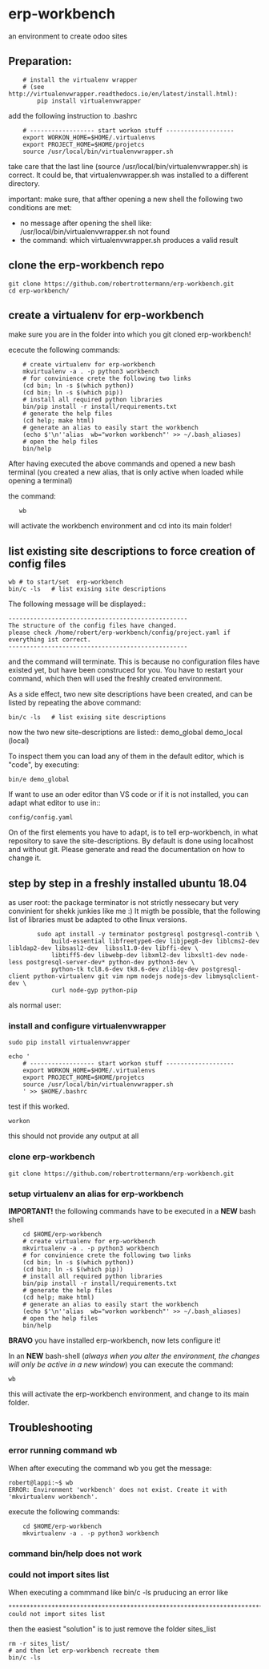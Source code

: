 # erp-workbench
an environment to create odoo sites

Preparation:
------------
```
    # install the virtualenv wrapper 
    # (see http://virtualenvwrapper.readthedocs.io/en/latest/install.html):
        pip install virtualenvwrapper
```

add the following instruction to .bashrc
```
    # ------------------ start workon stuff -------------------
    export WORKON_HOME=$HOME/.virtualenvs
    export PROJECT_HOME=$HOME/projetcs
    source /usr/local/bin/virtualenvwrapper.sh
```
take care that the last line (source /usr/local/bin/virtualenvwrapper.sh) is correct.
It could be, that virtualenvwrapper.sh was installed to a different directory.

important:
make sure, that afther opening a new shell the following two conditions are met:
- no message after opening the shell like:
    /usr/local/bin/virtualenvwrapper.sh not found
- the command:
    which virtualenvwrapper.sh
    produces a valid result

clone the erp-workbench repo
----------------------------
```
git clone https://github.com/robertrottermann/erp-workbench.git
cd erp-workbench/
```

create a virtualenv for erp-workbench
-------------------------------------
make sure you are in the folder into which you git cloned erp-workbench!

ececute the following commands:
```
    # create virtualenv for erp-workbench
    mkvirtualenv -a . -p python3 workbench
    # for convinience crete the following two links
    (cd bin; ln -s $(which python))
    (cd bin; ln -s $(which pip))
    # install all required python libraries
    bin/pip install -r install/requirements.txt
    # generate the help files
    (cd help; make html)
    # generate an alias to easily start the workbench
    (echo $'\n''alias  wb="workon workbench"' >> ~/.bash_aliases)
    # open the help files
    bin/help
```
After having executed the above commands and opened a new bash terminal
(you created a new alias, that is only active when loaded while opening a terminal)

the command:

`   wb`

will activate the workbench environment and cd into its main folder!

list existing site descriptions to force creation of config files
-----------------------------------------------------------------
```
wb # to start/set  erp-workbench
bin/c -ls   # list exising site descriptions
```
The following message will be displayed::

    --------------------------------------------------
    The structure of the config files have changed.
    please check /home/robert/erp-workbench/config/project.yaml if everything ist correct.
    --------------------------------------------------
and the command will terminate.
This is because no configuration files have existed yet, but have
been construced for you.
You have to restart your command, which then  will used the freshly created environment.

As a side effect, two new site descriptions have been created, and can be listed by repeating the above command:
```
bin/c -ls   # list exising site descriptions
```
now the two new site-descriptions are listed::
    demo_global
    demo_local (local)

To inspect them you can load any of them in the default editor, which is "code", by executing:
```
bin/e demo_global
```

If want to use an oder editor than VS code or if it is not installed, you can adapt what editor to use in::
    
    config/config.yaml

On of the first elements you have to adapt, is to tell erp-workbench, in what repository to save the site-descriptions.
By default is done using localhost and without git.
Please generate and read the documentation on how to change it.


## step by step in a freshly installed ubuntu 18.04

as user root:
the package terminator is not strictly nessecary but very convinient for shekk junkies like me :)
It migth be possible, that the following list of libraries must be adapted to othe linux versions.

```
        sudo apt install -y terminator postgresql postgresql-contrib \
            build-essential libfreetype6-dev libjpeg8-dev liblcms2-dev libldap2-dev libsasl2-dev  libssl1.0-dev libffi-dev \
            libtiff5-dev libwebp-dev libxml2-dev libxslt1-dev node-less postgresql-server-dev* python-dev python3-dev \
            python-tk tcl8.6-dev tk8.6-dev zlib1g-dev postgresql-client python-virtualenv git vim npm nodejs nodejs-dev libmysqlclient-dev \
            curl node-gyp python-pip
```

als normal user:
### install and configure virtualenvwrapper

```
sudo pip install virtualenvwrapper
```
```
echo '
    # ------------------ start workon stuff -------------------
    export WORKON_HOME=$HOME/.virtualenvs
    export PROJECT_HOME=$HOME/projetcs
    source /usr/local/bin/virtualenvwrapper.sh
    ' >> $HOME/.bashrc

```
test if this worked. 
```
workon
```
this should not provide any output at all

### clone erp-workbench

```
git clone https://github.com/robertrottermann/erp-workbench.git
```

### setup virtualenv an alias for erp-workbench

**IMPORTANT!** the following commands have to be executed in a **NEW** bash shell

```
    cd $HOME/erp-workbench
    # create virtualenv for erp-workbench
    mkvirtualenv -a . -p python3 workbench
    # for convinience crete the following two links
    (cd bin; ln -s $(which python))
    (cd bin; ln -s $(which pip))
    # install all required python libraries
    bin/pip install -r install/requirements.txt
    # generate the help files
    (cd help; make html)
    # generate an alias to easily start the workbench
    (echo $'\n''alias  wb="workon workbench"' >> ~/.bash_aliases)
    # open the help files
    bin/help
```

**BRAVO** you have installed erp-workbench, now lets configure it!

In an **NEW** bash-shell (*always when you alter the environment, the changes will only be active in a new window*) you can execute the command:
```
wb
```
this will activate the erp-workbench environment, and change to its main folder.



## Troubleshooting
### error running command wb

When after executing the command wb you get the message:
```
robert@lappi:~$ wb
ERROR: Environment 'workbench' does not exist. Create it with 'mkvirtualenv workbench'.
```

execute the following commands:

```
    cd $HOME/erp-workbench
    mkvirtualenv -a . -p python3 workbench
```

### command bin/help does not work

### could not import sites list
When executing a commmand like bin/c -ls
pruducing an error like
```
********************************************************************************
could not import sites list
```
then the easiest "solution" is to just remove the folder sites_list

```
rm -r sites_list/
# and then let erp-workbench recreate them
bin/c -ls
```


